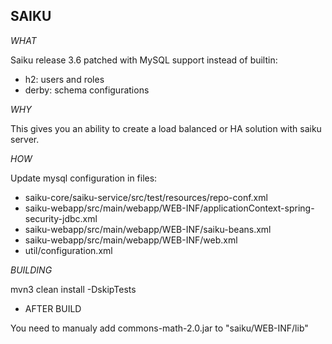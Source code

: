 SAIKU
---------------
*WHAT*

Saiku release 3.6 patched with MySQL support instead of builtin:
 - h2: users and roles
 - derby: schema configurations

*WHY*

This gives you an ability to create a load balanced or HA solution with saiku server.

*HOW*

Update mysql configuration in files:
 - saiku-core/saiku-service/src/test/resources/repo-conf.xml
 - saiku-webapp/src/main/webapp/WEB-INF/applicationContext-spring-security-jdbc.xml
 - saiku-webapp/src/main/webapp/WEB-INF/saiku-beans.xml
 - saiku-webapp/src/main/webapp/WEB-INF/web.xml
 - util/configuration.xml

*BUILDING*

mvn3 clean install -DskipTests

* AFTER BUILD

You need to manualy add commons-math-2.0.jar to "saiku/WEB-INF/lib"
